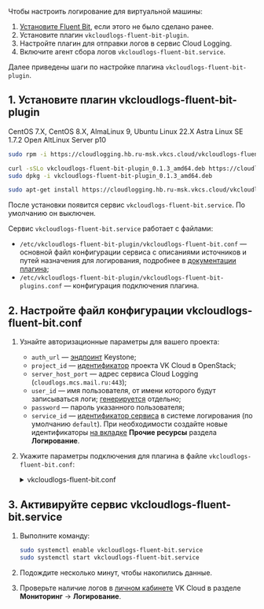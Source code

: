 Чтобы настроить логирование для виртуальной машины:

1. [Установите Fluent Bit](../../quick-start/), если этого не было сделано ранее.
1. Установите плагин `vkcloudlogs-fluent-bit-plugin`.
1. Настройте плагин для отправки логов в сервис Cloud Logging.
1. Включите агент сбора логов `vkcloudlogs-fluent-bit.service`.

Далее приведены шаги по настройке плагина `vkcloudlogs-fluent-bit-plugin`.

## 1. Установите плагин vkcloudlogs-fluent-bit-plugin

<tabs>
<tablist>
<tab>CentOS 7.X, CentOS 8.X, AlmaLinux 9, Ubuntu Linux 22.X</tab>
<tab>Astra Linux SE 1.7.2 Орел</tab>
<tab>AltLinux Server p10</tab>
</tablist>
<tabpanel>

```bash
sudo rpm -i https://cloudlogging.hb.ru-msk.vkcs.cloud/vkcloudlogs-fluent-bit-plugin/vkcloudlogs-fluent-bit-plugin-0.1.3-1.x86_64.rpm
```

</tabpanel>
<tabpanel>

```bash
curl -sSLo vkcloudlogs-fluent-bit-plugin_0.1.3_amd64.deb https://cloudlogging.hb.ru-msk.vkcs.cloud/vkcloudlogs-fluent-bit-plugin/vkcloudlogs-fluent-bit-plugin_0.1.3_amd64.deb
sudo dpkg -i vkcloudlogs-fluent-bit-plugin_0.1.3_amd64.deb
```

</tabpanel>
<tabpanel>

```bash
sudo apt-get install https://cloudlogging.hb.ru-msk.vkcs.cloud/vkcloudlogs-fluent-bit-plugin/vkcloudlogs-fluent-bit-plugin-0.1.3-1.x86_64.rpm
```

</tabpanel>
</tabs>

После установки появится сервис `vkcloudlogs-fluent-bit.service`. По умолчанию он выключен.

<info>

Сервис `vkcloudlogs-fluent-bit.service` работает с файлами:

- `/etc/vkcloudlogs-fluent-bit-plugin/vkcloudlogs-fluent-bit.conf` — основной файл конфигурации сервиса с описаниями источников и путей назначения для логирования, подробнее в [документации плагина](https://github.com/vk-cs/cloudlogs-fluent-bit);
- `/etc/vkcloudlogs-fluent-bit-plugin/vkcloudlogs-fluent-bit-plugins.conf` — конфигурация подключения плагина.

</info>

## 2. Настройте файл конфигурации vkcloudlogs-fluent-bit.conf

1. Узнайте авторизационные параметры для вашего проекта:

   - `auth_url` — [эндпоинт](/ru/manage/tools-for-using-services/rest-api/endpoints) Keystone;
   - `project_id` — [идентификатор](/ru/manage/tools-for-using-services/rest-api/endpoints#poluchenie_project_id) проекта VK Cloud в OpenStack;
   - `server_host_port` — адрес сервиса Cloud Logging (`cloudlogs.mcs.mail.ru:443`);
   - `user_id` — имя пользователя, от имени которого будут записываться логи; [генерируется](../generate-userdata/) отдельно;
   - `password` — пароль указанного пользователя;
   - `service_id` — [идентификатор сервиса](/ru/additionals/api/logging) в системе логирования (по умолчанию `default`). При необходимости создайте новые идентификаторы [на вкладке](https://msk.cloud.vk.com/app/services/monitoring/logging/settings/services) **Прочие ресурсы** раздела **Логирование**.

1. Укажите параметры подключения для плагина в файле `vkcloudlogs-fluent-bit.conf`:

   <details>
     <summary>vkcloudlogs-fluent-bit.conf</summary>

   В этом примере настраивается логирование данных с `ssh.service` (секция `[INPUT]`) в сервис Cloud Logging (секция `[OUTPUT]`).

   ```conf
   [INPUT]
      Name            systemd
      Systemd_Filter  _SYSTEMD_UNIT=ssh.service
      Lowercase       On
      Read_From_Tail  On
      Tag             system.*

   [OUTPUT]
      Name              vkcloudlogs
      Match             system.*
      auth_url          <эндпоинт Keystone>
      project_id        <PID проекта>
      server_host_port  <адрес сервиса>
      user_id           <пользователь>
      password          <пароль пользователя>
   ```

   </details>

## 3. Активируйте сервис vkcloudlogs-fluent-bit.service

1. Выполните команду:

   ```bash
   sudo systemctl enable vkcloudlogs-fluent-bit.service
   sudo systemctl start vkcloudlogs-fluent-bit.service
   ```

1. Подождите несколько минут, чтобы накопились данные.
1. Проверьте наличие логов в [личном кабинете](https://msk.cloud.vk.com/app/) VK Cloud в разделе **Мониторинг** → **Логирование**.
